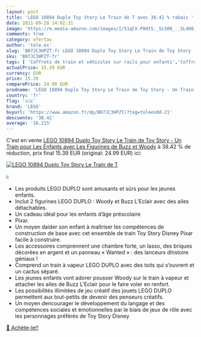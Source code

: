 ```yaml
---
layout: post
title: 'LEGO 10894 Duplo Toy Story Le Train de T avec 38.42 % rabais '
date: 2021-09-20 14:02:31
image: 'https://m.media-amazon.com/images/I/51qCX-P8dtS._SL500_._SL400_.jpg'
comments: true
category: ofertas
author: 'tole.es'
slug: 'B07JC3HPZT-fr LEGO 10894 Duplo Toy Story Le Train de Toy Story - Un...'
sku: 'B07JC3HPZT-fr'
tags: [ 'Coffrets de train et véhicules sur rails pour enfants','Coffrets de véhicules pour enfants','Ensembles de figurines de jeu','Figurines pour enfants','Jeux de construction','Jeux et Jouets','Jeux et jouets','Jouets dactivité et de développement','Jouets déveil et 1er âge','Véhicules pour enfants','lego', ]
actualPrice: 15.39 EUR
currency: EUR
price: 15.39
comparePrice: 24.99 EUR
prodname: 'LEGO 10894 Duplo Toy Story Le Train de Toy Story - Un Train pour Les Enfants avec Les Figurines de Buzz et Woody'
country: 'fr'
flag: '🇫🇷'
brand: 'LEGO'
buyurl: 'https://www.amazon.fr/dp/B07JC3HPZT/?tag=tolees0d-21'
descuento: '38.42'
average: '16.215'
---
```


C'est en vente [LEGO 10894 Duplo Toy Story Le Train de Toy Story - Un Train pour Les Enfants avec Les Figurines de Buzz et Woody](https://www.amazon.fr/dp/B07JC3HPZT/?tag=tolees0d-21)  à  38.42 % de réduction, prix final  15.39 EUR (original: 24.99 EUR) ici:

[![LEGO 10894 Duplo Toy Story Le Train de T](https://m.media-amazon.com/images/I/51qCX-P8dtS._SL500_._SL400_.jpg)](https://www.amazon.fr/dp/B07JC3HPZT/?tag=tolees0d-21)

ℹ️:

- Les produits LEGO DUPLO sont amusants et sûrs pour les jeunes enfants.
- Inclut 2 figurines LEGO DUPLO : Woody et Buzz L’Eclair avec des ailes détachables.
- Un cadeau idéal pour les enfants d’âge préscolaire
- Pixar.
- Un moyen daider son enfant à maîtriser les compétences de construction de base avec cet ensemble de train Toy Story Disney Pixar facile à construire.
- Les accessoires comprennent une chambre forte, un lasso, des briques décorées en argent et un panneau « Wanted » : des lanceurs dhistoire géniaux !
- Comprend un train à vapeur LEGO DUPLO avec des toits qui s’ouvrent et un cactus séparé.
- Les jeunes enfants vont adorer pousser Woody sur le train à vapeur et attacher les ailes de Buzz L’Eclair pour le faire voler en renfort.
- Les possibilités illimitées de jeu créatif des jouets LEGO DUPLO permettent aux tout-petits de devenir des penseurs créatifs.
- Un moyen dencourager le développement du langage et des compétences sociales et émotionnelles par le biais de jeux de rôle avec les personnages préférés de Toy Story Disney

[🛒 Achète-le!!](https://www.amazon.fr/dp/B07JC3HPZT/?tag=tolees0d-21)
